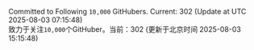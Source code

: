 Committed to Following `10,000` GitHubers. Current: <!-- FOLLOWING_COUNT -->302<!-- FOLLOWING_COUNT --> (Update at UTC <!-- LAST_UPDATED -->2025-08-03 07:15:48<!-- LAST_UPDATED -->)<br>
致力于关注`10,000`个GitHuber。当前：<!-- FOLLOWING_COUNT -->302<!-- FOLLOWING_COUNT --> (更新于北京时间 <!-- LAST_UPDATED_CST -->2025-08-03 15:15:48<!-- LAST_UPDATED_CST -->)
